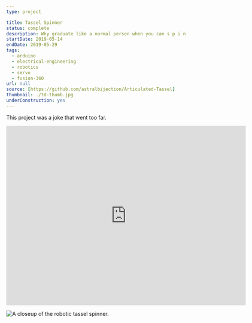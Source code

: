 ```yaml
---
type: project

title: Tassel Spinner
status: complete
description: Why graduate like a normal person when you can s p i n
startDate: 2019-05-14
endDate: 2019-05-29
tags:
  - arduino
  - electrical-engineering
  - robotics
  - servo
  - fusion-360
url: null
source: [https://github.com/astralbijection/Articulated-Tassel]
thumbnail: ./td-thumb.jpg
underConstruction: yes
---
```


This project was a joke that went too far.

<iframe src="https://myhub.autodesk360.com/ue28d9dcb/shares/public/SH56a43QTfd62c1cd96861e8d7f6f245ce0b?mode=embed" width="640" height="480" allowfullscreen="true" webkitallowfullscreen="true" mozallowfullscreen="true"  frameborder="0"></iframe>

![A closeup of the robotic tassel spinner.](./td.jpg)
